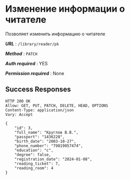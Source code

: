 # Изменение информации о читателе

Позволяет изменить информацию о читателе

***URL*** : `/library/reader/pk`

***Method*** : `PATCH`

***Auth required*** : YES

***Permission required*** : None

## Success Responses

    HTTP 200 OK
    Allow: GET, PUT, PATCH, DELETE, HEAD, OPTIONS
    Content-Type: application/json
    Vary: Accept
    
    {
        "id": 3,
        "full_name": "Круглов В.В.",
        "passport": "1436228",
        "birth_date": "2003-10-27",
        "phone_number": "79819057474",
        "education": "с",
        "degree": false,
        "registration_date": "2024-01-08",
        "reading_ticket": 7,
        "reading_room": 4
    }
